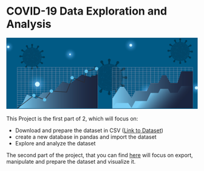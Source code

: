 # COVID-19 Data Exploration and Analysis

<img src=./assets/README-1636282285810.png alt="drawing" width="1000"/>



This Project is the first part of 2, which will focus on:
* Download and prepare the dataset in CSV ([Link to Dataset](https://ourworldindata.org/covid-deaths))
* create a new database in pandas and import the dataset
* Explore and analyze the dataset

The second part of the project, that you can find [here](https://github.com/AndreasDeSousa/Data_Science_Analysis_Projects/tree/main/Data%20Visualization/Tableau/Covid19) will focus on export, 
manipulate and prepare the dataset and visualize it.

